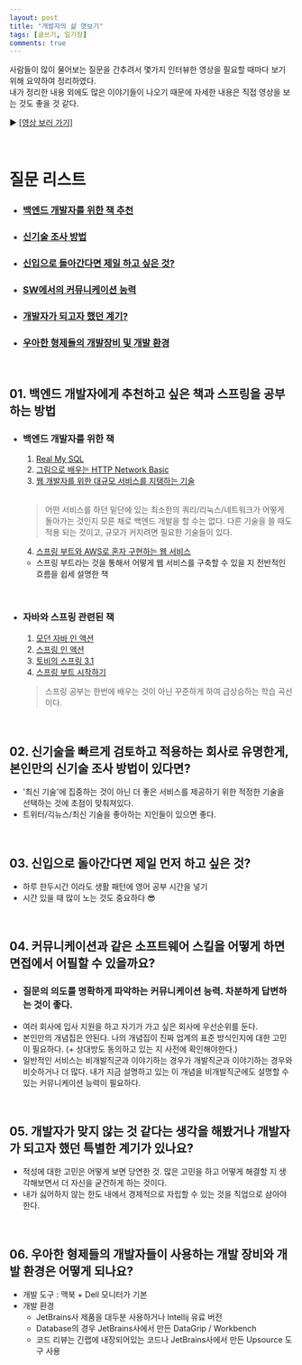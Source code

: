 ```yaml
---
layout: post
title: "개발자의 삶 엿보기"
tags: [글쓰기, 일기장]
comments: true
---
```


사람들이 많이 물어보는 질문을 간추려서 몇가지 인터뷰한 영상을 필요할 때마다 보기 위해 요약하여 정리하였다. <br>
내가 정리한 내용 외에도 많은 이야기들이 나오기 때문에 자세한 내용은 직접 영상을 보는 것도 좋을 것 같다.

▶ [[영상 보러 가기]](https://youtu.be/g5sxpi0sJc4)

<br>

# 질문 리스트

- ### [백엔드 개발자를 위한 책 추천](#01-백엔드-개발자에게-추천하고-싶은-책과-스프링을-공부하는-방법)<br>
- ### [신기술 조사 방법](#02-신기술을-빠르게-검토하고-적용하는-회사로-유명한게-본인만의-신기술-조사-방법이-있다면)
- ### [신입으로 돌아간다면 제일 하고 싶은 것?](#03-신입으로-돌아간다면-제일-먼저-하고-싶은-것)
- ### [SW에서의 커뮤니케이션 능력](#04-커뮤니케이션과-같은-소프트웨어-스킬을-어떻게-하면-면접에서-어필할-수-있을까요)
- ### [개발자가 되고자 했던 계기?](#05-개발자가-맞지-않는-것-같다는-생각을-해봤거나-개발자가-되고자-했던-특별한-계기가-있나요)
- ### [우아한 형제들의 개발장비 및 개발 환경](#06-우아한-형제들의-개발자들이-사용하는-개발-장비와-개발-환경은-어떻게-되나요)

<br>

## 01. 백엔드 개발자에게 추천하고 싶은 책과 스프링을 공부하는 방법

- ### 백엔드 개발자를 위한 책

  1. [Real My SQL](http://www.yes24.com/Product/Goods/6960931)
  2. [그림으로 배우는 HTTP Network Basic](http://www.yes24.com/Product/Goods/15894097)
  3. [웹 개발자를 위한 대규모 서비스를 지탱하는 기술](https://www.kyobobook.co.kr/product/detailViewKor.laf?mallGb=KOR&ejkGb=KOR&barcode=9788994506128)
  <br>
  
    > 어떤 서비스를 하던 밑단에 있는 최소한의 쿼리/리눅스/네트워크가 어떻게 돌아가는 것인지 모른 채로 백엔드 개발을 할 수는 없다.
    > 다른 기술을 쓸 때도 적용 되는 것이고, 규모가 커지려면 필요한 기술들이 있다.
  
  4. [스프링 부트와 AWS로 혼자 구현하는 웹 서비스](http://www.yes24.com/Product/Goods/83849117)
    - 스프링 부트라는 것을 통해서 어떻게 웹 서비스를 구축할 수 있을 지 전반적인 흐름을 쉽세 설명한 책

<br>

- ### 자바와 스프링 관련된 책

  1. [모던 자바 인 액션](http://www.yes24.com/Product/Goods/77125987)
  2. [스프링 인 액션](http://www.yes24.com/Product/Goods/90180239?OzSrank=1)
  3. [토비의 스프링 3.1](http://www.yes24.com/Product/Goods/7516911)
  4. [스프링 부트 시작하기](http://www.yes24.com/Product/Goods/62112463)
  
  > 스프링 공부는 한번에 배우는 것이 아닌 꾸준하게 하여 급상승하는 학습 곡선이다. 
  
  <br>

## 02. 신기술을 빠르게 검토하고 적용하는 회사로 유명한게, 본인만의 신기술 조사 방법이 있다면?

- '최신 기술'에 집중하는 것이 아닌 더 좋은 서비스를 제공하기 위한 적정한 기술을 선택하는 것에 초점이 맞춰져있다.
- 트위터/긱뉴스/최신 기술을 좋아하는 지인들이 있으면 좋다. 

<br>

## 03. 신입으로 돌아간다면 제일 먼저 하고 싶은 것?
- 하루 한두시간 이라도 생활 패턴에 영어 공부 시간을 넣기
- 시간 있을 때 많이 노는 것도 중요하다 😎

<br>

## 04. 커뮤니케이션과 같은 소프트웨어 스킬을 어떻게 하면 면접에서 어필할 수 있을까요?
- ### 질문의 의도를 명확하게 파악하는 커뮤니케이션 능력. 차분하게 답변하는 것이 좋다.
- 여러 회사에 입사 지원을 하고 자기가 가고 싶은 회사에 우선순위를 둔다. 
- 본인만의 개념집은 안된다. 나의 개념집이 진짜 업계의 표준 방식인지에 대한 고민이 필요하다. (+ 상대방도 동의하고 있는 지 사전에 확인해야한다.)
- 일반적인 서비스는 비개발직군과 이야기하는 경우가 개발직군과 이야기하는 경우와 비슷하거나 더 많다. 내가 지금 설명하고 있는 이 개념을 비개발직군에도 설명할 수 있는 커뮤니케이션 능력이 필요하다.

<br>

## 05. 개발자가 맞지 않는 것 같다는 생각을 해봤거나 개발자가 되고자 했던 특별한 계기가 있나요?
- 적성에 대한 고민은 어떻게 보면 당연한 것. 많은 고민을 하고 어떻게 해결할 지 생각해보면서 더 자신을 굳건하게 하는 것이다.
- 내가 싫어하지 않는 한도 내에서 경제적으로 자립할 수 있는 것을 직업으로 삼아야한다.

<br>

## 06. 우아한 형제들의 개발자들이 사용하는 개발 장비와 개발 환경은 어떻게 되나요?
- 개발 도구 : 맥북 + Dell 모니터가 기본
- 개발 환경
  - JetBrains사 제품을 대두분 사용하거나 Intellij 유료 버전
  - Database의 경우 JetBrains사에서 만든 DataGrip / Workbench
  - 코드 리뷰는 긴랩에 내장되어있는 코드나 JetBrains사에서 만든 Upsource 도구 사용
  
<br>
